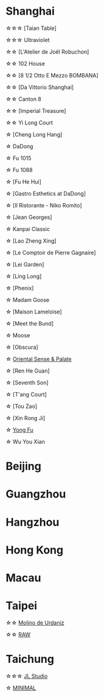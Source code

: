 # Shanghai
☆☆☆ [Taian Table]

☆☆☆ Ultraviolet

☆☆ [L'Atelier de Joël Robuchon]

☆☆ 102 House 

☆☆ [8 1/2 Otto E Mezzo BOMBANA] 

☆☆ [Da Vittorio Shanghai]

☆☆ Canton 8 

☆☆ [Imperial Treasure]

☆☆ Yi Long Court

☆ [Cheng Long Hang]

☆ DaDong

☆ Fu 1015

☆ Fu 1088

☆ [Fu He Hui]

☆ [Gastro Esthetics at DaDong]

☆ [Il Ristorante - Niko Romito]

☆ [Jean Georges]

☆ Kanpai Classic

☆ [Lao Zheng Xing]

☆ [Le Comptoir de Pierre Gagnaire]

☆ [Lei Garden]

☆ [Ling Long]

☆ [Phenix]

☆ Madam Goose

☆ [Maison Lameloise]

☆ [Meet the Bund]

☆ Moose

☆ [Obscura]

☆ [Oriental Sense & Palate](https://www.instagram.com/p/DB07rVax2AK/?hl=en)

☆ [Ren He Guan]

☆ [Seventh Son]

☆ [T'ang Court]

☆ [Tou Zao]

☆ [Xin Rong Ji]

☆ [Yong Fu](https://www.instagram.com/p/DBwAz4UR7il/?hl=en)

☆ Wu You Xian

# Beijing

# Guangzhou

# Hangzhou

# Hong Kong

# Macau

# Taipei
☆☆ [Molino de Urdaniz](https://www.instagram.com/p/DBfqCCDRK1l/?hl=en)

☆☆ [RAW](https://www.instagram.com/p/DBax4xixDtt/?hl=en)

# Taichung
☆☆☆ [JL Studio](https://www.instagram.com/p/DBawymNxmJn/?hl=en)

☆ [MINIMAL](https://www.instagram.com/p/DBbqOm3vbKx/?hl=en)
